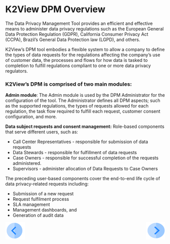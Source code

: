 # K2View DPM Overview

The Data Privacy Management Tool provides an efficient and effective means to administer data privacy regulations such as the European General Data Protection Regulation (GDPR), California Consumer Privacy Act (CCPA), Brazil’s General Data Protection law (LGPD), and others.

K2View’s DPM tool embodies a flexible system to allow a company to define the types of data requests for the regulations affecting the company’s use of customer data, the processes and flows for how data is tasked to completion to fulfill regulations compliant to one or more data privacy regulators.

### K2View’s DPM is comprised of two main modules:

**Admin module**: The Admin module is used by the DPM Administrator for the configuration of the tool. The Administrator defines all DPM aspects; such as the supported regulations, the types of requests allowed for each regulation, the task flow required to fulfill each request, customer consent configuration, and more.

**Data subject requests and consent management:** Role-based components that serve different users, such as:

- Call Center Representatives - responsible for submission of data requests
- Data Stewards - responsible for fulfillment of data requests
- Case Owners - responsible for successful completion of the requests administered.
- Supervisors - administer allocation of Data Requests to Case Owners

The preceding user-based components cover the end-to-end life cycle of data privacy-related requests including:

- Submission of a new request
- Request fulfilment process
- SLA management
- Management dashboards, and
- Generation of audit data



[![Previous](/articles/DPM/images/Previous.png)](/articles/DPM/01_DPM_Overview/01_DPM_Glossary.md)[<img align="right" width="60" height="54" src="/articles/DPM/images/Next.png">](/articles/DPM/01_DPM_Overview/03_Main_DPM_Entities.md)
